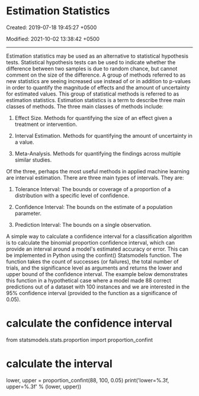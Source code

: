 # Estimation Statistics

Created: 2019-07-18 19:45:27 +0500

Modified: 2021-10-02 13:38:42 +0500

---

Estimation statistics may be used as an alternative to statistical hypothesis tests. Statistical hypothesis tests can be used to indicate whether the difference between two samples is due to random chance, but cannot comment on the size of the difference. A group of methods referred to as new statistics are seeing increased use instead of or in addition to p-values in order to quantify the magnitude of effects and the amount of uncertainty for estimated values. This group of statistical methods is referred to as estimation statistics. Estimation statistics is a term to describe three main classes of methods. The three main classes of methods include:

1.  Effect Size. Methods for quantifying the size of an effect given a treatment or intervention.

2.  Interval Estimation. Methods for quantifying the amount of uncertainty in a value.

3.  Meta-Analysis. Methods for quantifying the findings across multiple similar studies.



Of the three, perhaps the most useful methods in applied machine learning are interval estimation. There are three main types of intervals. They are:

1.  Tolerance Interval: The bounds or coverage of a proportion of a distribution with a specific level of confidence.

2.  Confidence Interval: The bounds on the estimate of a population parameter.

3.  Prediction Interval: The bounds on a single observation.



A simple way to calculate a confidence interval for a classification algorithm is to calculate the binomial proportion confidence interval, which can provide an interval around a model's estimated accuracy or error. This can be implemented in Python using the confint() Statsmodels function. The function takes the count of successes (or failures), the total number of trials, and the significance level as arguments and returns the lower and upper bound of the confidence interval. The example below demonstrates this function in a hypothetical case where a model made 88 correct predictions out of a dataset with 100 instances and we are interested in the 95% confidence interval (provided to the function as a significance of 0.05).



# calculate the confidence interval

from statsmodels.stats.proportion import proportion_confint



# calculate the interval

lower, upper = proportion_confint(88, 100, 0.05) print('lower=%.3f, upper=%.3f' % (lower, upper))

